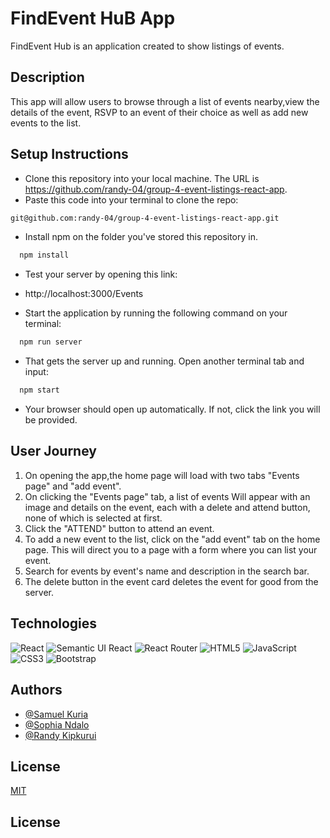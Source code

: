 
# FindEvent HuB App
FindEvent Hub is an application created to show listings of events.

## Description
This app will allow users to browse through a list of events nearby,view the details of the event, RSVP to an event of their choice as well as add new events to the list.

## Setup Instructions
- Clone this repository into your local machine. The URL is https://github.com/randy-04/group-4-event-listings-react-app.
- Paste this code into your terminal to clone the repo:
```bash
git@github.com:randy-04/group-4-event-listings-react-app.git
```
- Install npm on the folder you've stored this repository in.
```bash
  npm install 
```
- Test your server by opening this link:
- http://localhost:3000/Events

- Start the application by running the following command on your terminal:
```bash
  npm run server 
```
- That gets the server up and running. Open another terminal tab and input:
```bash
  npm start 
```
- Your browser should open up automatically. If not, click the link you will be provided.


## User Journey
1. On opening the app,the home page will load with two tabs "Events page" and "add event". 
2. On clicking the "Events page" tab, a list of events Will appear with an image and details on the event, each with a delete and attend button, none of which is selected at first.
2. Click the "ATTEND" button to attend an event.
3. To add a new event to the list, click on the "add event" tab on the home page. This will direct you to a page with a form where you can list your event.
4. Search for events by event's name and description in the search bar.
5. The delete button in the event card deletes the event for good from the server.



## Technologies
![React](https://img.shields.io/badge/react-%2320232a.svg?style=for-the-badge&logo=react&logoColor=%2361DAFB)
![Semantic UI React](https://img.shields.io/badge/Semantic%20UI%20React-%2335BDB2.svg?style=for-the-badge&logo=SemanticUIReact&logoColor=white)
![React Router](https://img.shields.io/badge/React_Router-CA4245?style=for-the-badge&logo=react-router&logoColor=white)
![HTML5](https://img.shields.io/badge/html5-%23E34F26.svg?style=for-the-badge&logo=html5&logoColor=white)
![JavaScript](https://img.shields.io/badge/javascript-%23323330.svg?style=for-the-badge&logo=javascript&logoColor=%23F7DF1E)
![CSS3](https://img.shields.io/badge/css3-%231572B6.svg?style=for-the-badge&logo=css3&logoColor=white)
![Bootstrap](https://img.shields.io/badge/bootstrap-%23563D7C.svg?style=for-the-badge&logo=bootstrap&logoColor=white)

## Authors
- [@Samuel Kuria](https://github.com/samuelkuria01)
- [@Sophia Ndalo](https://github.com/sophie-ndalo)
- [@Randy Kipkurui](https://github.com/randy-04)



## License

[MIT](https://github.com/randy-04/group-4-event-listings-react-app/blob/main/LICENSE.md)

## License


